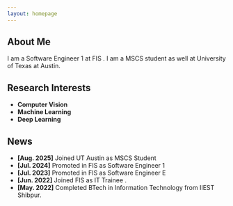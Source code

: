 ```yaml
---
layout: homepage
---
```


## About Me

I am a Software Engineer 1 at FIS . I am a MSCS student as well at University of Texas at Austin.  

## Research Interests

- **Computer Vision** 
- **Machine Learning** 
- **Deep Learning**

## News

- **[Aug. 2025]**   Joined UT Austin as MSCS Student
- **[Jul. 2024]**   Promoted in FIS as Software Engineer 1 
- **[Jul. 2023]**   Promoted in FIS as Software Engineer E 
- **[Jun. 2022]**   Joined FIS as IT Trainee . 
- **[May. 2022]**   Completed BTech in Information Technology from IIEST Shibpur.

<!-- {% include_relative _includes/publications.md %}

{% include_relative _includes/services.md %} -->
